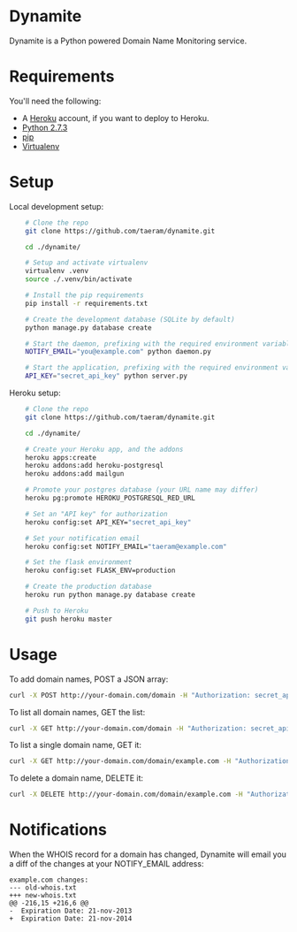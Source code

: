Dynamite
========

Dynamite is a Python powered Domain Name Monitoring service.

Requirements
============
You'll need the following:

* A [Heroku](https://www.heroku.com/) account, if you want to deploy to Heroku.
* [Python 2.7.3](http://www.python.org/)
* [pip](https://github.com/pypa/pip)
* [Virtualenv](https://github.com/pypa/virtualenv)

Setup
=====
Local development setup:
```bash
    # Clone the repo
    git clone https://github.com/taeram/dynamite.git

    cd ./dynamite/

    # Setup and activate virtualenv
    virtualenv .venv
    source ./.venv/bin/activate

    # Install the pip requirements
    pip install -r requirements.txt

    # Create the development database (SQLite by default)
    python manage.py database create

    # Start the daemon, prefixing with the required environment variables
    NOTIFY_EMAIL="you@example.com" python daemon.py

    # Start the application, prefixing with the required environment variables
    API_KEY="secret_api_key" python server.py
```

Heroku setup:
```bash
    # Clone the repo
    git clone https://github.com/taeram/dynamite.git

    cd ./dynamite/

    # Create your Heroku app, and the addons
    heroku apps:create
    heroku addons:add heroku-postgresql
    heroku addons:add mailgun

    # Promote your postgres database (your URL name may differ)
    heroku pg:promote HEROKU_POSTGRESQL_RED_URL

    # Set an "API key" for authorization
    heroku config:set API_KEY="secret_api_key"

    # Set your notification email
    heroku config:set NOTIFY_EMAIL="taeram@example.com"

    # Set the flask environment
    heroku config:set FLASK_ENV=production

    # Create the production database
    heroku run python manage.py database create

    # Push to Heroku
    git push heroku master
```

Usage
=====

To add domain names, POST a JSON array:

```bash
curl -X POST http://your-domain.com/domain -H "Authorization: secret_api_key" -d '[ "example.com", "example2.com" ]'
```

To list all domain names, GET the list:

```bash
curl -X GET http://your-domain.com/domain -H "Authorization: secret_api_key"
```

To list a single domain name, GET it:

```bash
curl -X GET http://your-domain.com/domain/example.com -H "Authorization: secret_api_key"
```

To delete a domain name, DELETE it:

```bash
curl -X DELETE http://your-domain.com/domain/example.com -H "Authorization: secret_api_key"
```

Notifications
=============

When the WHOIS record for a domain has changed, Dynamite will email you a diff of the changes at your NOTIFY_EMAIL address:

```
example.com changes:
--- old-whois.txt
+++ new-whois.txt
@@ -216,15 +216,6 @@
-  Expiration Date: 21-nov-2013
+  Expiration Date: 21-nov-2014
```
